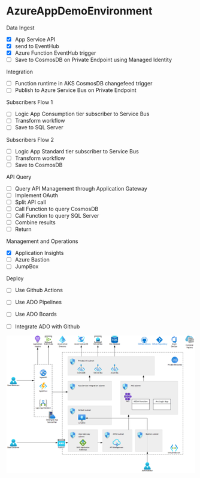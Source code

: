 # AzureAppDemoEnvironment

Data Ingest

- [x] App Service API
- [x] send to EventHub
- [x] Azure Function EventHub trigger
- [ ] Save to CosmosDB on Private Endpoint using Managed Identity

Integration

- [ ] Function runtime in AKS CosmosDB changefeed trigger
- [ ] Publish to Azure Service Bus on Private Endpoint

Subscribers Flow 1

- [ ] Logic App Consumption tier subscriber to Service Bus
- [ ] Transform workflow
- [ ] Save to SQL Server

Subscribers Flow 2

- [ ] Logic App Standard tier subscriber to Service Bus
- [ ] Transform workflow
- [ ] Save to CosmosDB

API Query

- [ ] Query API Management through Application Gateway
- [ ] Implement OAuth
- [ ] Split API call
- [ ] Call Function to query CosmosDB
- [ ] Call Function to query SQL Server
- [ ] Combine results
- [ ] Return

Management and Operations

- [x] Application Insights
- [ ] Azure Bastion
- [ ] JumpBox

Deploy

- [ ] Use Github Actions
- [ ] Use ADO Pipelines
- [ ] Use ADO Boards
- [ ] Integrate ADO with Github


![High Level Architecture](AzureAppDemo.gif)
